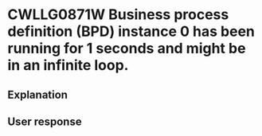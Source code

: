 # CWLLG0871W Business process definition (BPD) instance 0 has been running for 1 seconds and might be in an infinite loop.

## Explanation

## User response